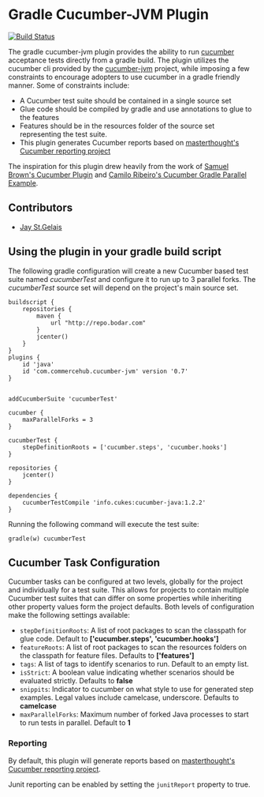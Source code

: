 # Gradle Cucumber-JVM Plugin

[![Build Status](https://travis-ci.org/commercehub-oss/gradle-cucumber-jvm-plugin.png?branch=master)](https://travis-ci.org/commercehub-oss/gradle-cucumber-jvm-plugin)

The gradle cucumber-jvm plugin provides the ability to run [cucumber](http://cukes.info) acceptance tests directly
from a gradle build.  The plugin utilizes the cucumber cli provided by the [cucumber-jvm](https://github.com/cucumber/cucumber-jvm) 
project, while imposing a few constraints to encourage adopters to use cucumber in a gradle friendly manner. Some of
constraints include:

*   A Cucumber test suite should be contained in a single source set
*   Glue code should be compiled by gradle and use annotations to glue to the features
*   Features should be in the resources folder of the source set representing the test suite.
*   This plugin generates Cucumber reports based on [masterthought's Cucumber reporting project](https://github.com/masterthought/cucumber-reporting)

The inspiration for this plugin drew heavily from the work of 
[Samuel Brown's Cucumber Plugin](https://github.com/samueltbrown/gradle-cucumber-plugin) and 
[Camilo Ribeiro's Cucumber Gradle Parallel Example](https://github.com/camiloribeiro/cucumber-gradle-parallel).

## Contributors

 * [Jay St.Gelais](http://github.com/JayStGelais)

## Using the plugin in your gradle build script


The following gradle configuration will create a new Cucumber based test suite named *cucumberTest* and configure it 
to run up to 3 parallel forks. The *cucumberTest* source set will depend on the project's main source set.

    buildscript {
        repositories {
            maven {
                url "http://repo.bodar.com"
            }
            jcenter()
        }
    }
    plugins {
        id 'java'
        id 'com.commercehub.cucumber-jvm' version '0.7'
    }

      
    addCucumberSuite 'cucumberTest'
      
    cucumber {
        maxParallelForks = 3
    }
    
    cucumberTest {
        stepDefinitionRoots = ['cucumber.steps', 'cucumber.hooks']
    }
    
    repositories {
        jcenter()
    }
    
    dependencies {
        cucumberTestCompile 'info.cukes:cucumber-java:1.2.2'
    }

Running the following command will execute the test suite:

    gradle(w) cucumberTest


## Cucumber Task Configuration

Cucumber tasks can be configured at two levels, globally for the project and individually for a test suite. This allows
for projects to contain multiple Cucumber test suites that can differ on some properties while inheriting other
property values form the project defaults. Both levels of configuration make the following settings available:

* `stepDefinitionRoots`: A list of root packages to scan the classpath for glue code. Default to **['cucumber.steps', 'cucumber.hooks']**
* `featureRoots`: A list of root packages to scan the resources folders on the classpath for feature files. Defaults to **['features']**
* `tags`: A list of tags to identify scenarios to run. Default to an empty list.
* `isStrict`: A boolean value indicating whether scenarios should be evaluated strictly. Defaults to **false**
* `snippits`: Indicator to cucumber on what style to use for generated step examples. Legal values include camelcase, underscore. Defaults to **camelcase**
* `maxParallelForks`: Maximum number of forked Java processes to start to run tests in parallel. Default to **1**

### Reporting

By default, this plugin will generate reports based on [masterthought's Cucumber reporting project](https://github.com/masterthought/cucumber-reporting). 

Junit reporting can be enabled by setting the `junitReport` property to true. 

